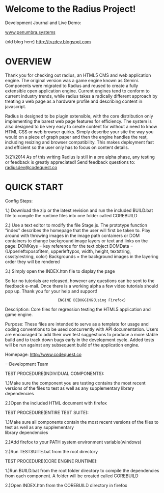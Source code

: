 Welcome to the Radius Project!
==============================	

Development Journal and Live Demo:

www.penumbra.systems

(old blog here)
http://tvzdev.blogspot.com

OVERVIEW
=========

Thank you for checking out radius, an HTML5 CMS and web application engine.  The original version was a game engine known as Gemini.  Components were migrated to Radius and reused to create a fully extensible open application engine.  Current engines tend to conform to current industry trends, while radius takes a radically different approach by treating a web page as a hardware profile and describing content in javascript.

Radius is designed to be plugin extensible, with the core distribution only implementing the barest web page features for efficiency.  The system is also designed to be very easy to create content for without a need to know HTML CSS or web browser quirks.  Simply describe your site the way you would on a piece of graph paper and then the engine handles the rest, including resizing and browser compatibility. This makes deployment fast and efficient so the user only has to focus on content details.

3/21/2014
As of this writing Radius is still in a pre alpha phase, any testing or feedback is greatly appreciated!  Send feedback questions to: radiusdev@codequest.co 

QUICK START
==============
Config Steps:

1.) Download the zip or the latest revision and run the included BUILD.bat file to compile the runtime files into one folder called COREBUILD

2.) Use a text editor to modify the file Stage.js.  The prototype function "index" describes the homepage that the user will first be taken to.  Play around with throwing images in the image path containers or DOM containers to change background image layers or text and links on the page:
DOMKeys = key reference for the text object
DOMData = (Upperleftxposofitem, upperleftypos, width, height, textstring, cssstylestring, color)
Backgrounds = the background images in the layering order they will be rendered

3.) Simply open the INDEX.htm file to display the page

So far no tutorials are released, however any questions can be sent to the feedback e-mail.  Once there is a working alpha a few video tutorials should pop up.  Thank you for your help and support!




							ENGINE DEBUGGING(Using Firefox)

Description:
Core files for regression testing the HTML5 application and game engine. 

Purpose:
These files are intended to serve as a template for usage and coding conventions to be used concurrently with API documentation.  Users are encouraged to add their
own test suggestions to produce a more stable build and to track down bugs early in the development cycle.  Added tests will be run against any subsequent build
of the application engine.

Homepage: http://www.codequest.co

--Development Team




TEST PROCEDURE(INDIVIDUAL COMPONENTS):

1.)Make sure the component you are testing contains the most recent versions of the files to test as well as any supplementary
library dependencies

2.)Open the included HTML document with firefox

TEST PROCEDURE(ENTIRE TEST SUITE):

1.)Make sure all components contain the most recent versions of the files to test as well as any supplementary  
library dependencies

2.)Add firefox to your PATH system environment variable(windows)

2.)Run TESTSUITE.bat from the root directory

TEST PROCEDURE(CORE ENGINE RUNTIME):

1.)Run BUILD.bat from the root folder directory to compile the dependencies from each component.  A folder will be created
   called COREBUILD

2.)Open INDEX.htm from the COREBUILD directory in firefox
